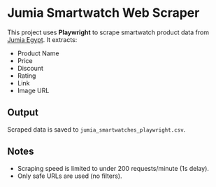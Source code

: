 # Jumia Smartwatch Web Scraper 

This project uses **Playwright** to scrape smartwatch product data from [Jumia Egypt](https://www.jumia.com.eg). It extracts:

- Product Name
- Price
- Discount
- Rating
- Link
- Image URL

##  Output
Scraped data is saved to `jumia_smartwatches_playwright.csv`.

##  Notes
- Scraping speed is limited to under 200 requests/minute (1s delay).
- Only safe URLs are used (no filters).



